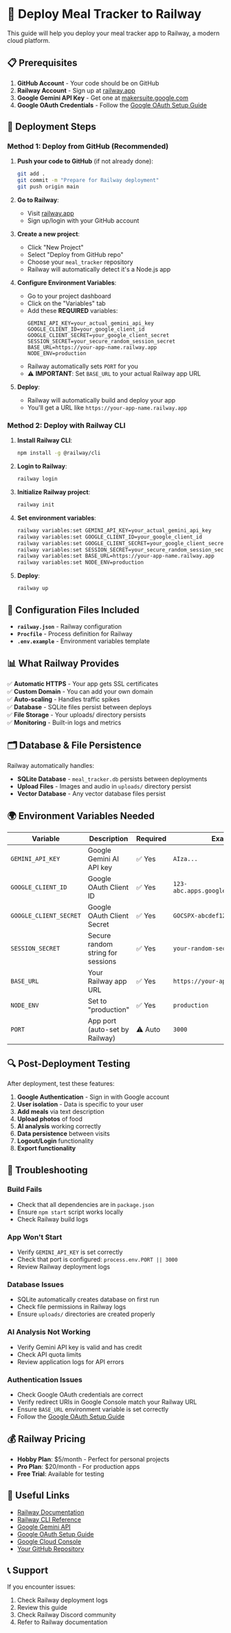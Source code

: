 # 🚂 Deploy Meal Tracker to Railway

This guide will help you deploy your meal tracker app to Railway, a modern cloud platform.

## 📋 Prerequisites

1. **GitHub Account** - Your code should be on GitHub
2. **Railway Account** - Sign up at [railway.app](https://railway.app)
3. **Google Gemini API Key** - Get one at [makersuite.google.com](https://makersuite.google.com/app/apikey)
4. **Google OAuth Credentials** - Follow the [Google OAuth Setup Guide](GOOGLE_OAUTH_SETUP.md)

## 🚀 Deployment Steps

### Method 1: Deploy from GitHub (Recommended)

1. **Push your code to GitHub** (if not already done):
   ```bash
   git add .
   git commit -m "Prepare for Railway deployment"
   git push origin main
   ```

2. **Go to Railway**:
   - Visit [railway.app](https://railway.app)
   - Sign up/login with your GitHub account

3. **Create a new project**:
   - Click "New Project"
   - Select "Deploy from GitHub repo"
   - Choose your `meal_tracker` repository
   - Railway will automatically detect it's a Node.js app

4. **Configure Environment Variables**:
   - Go to your project dashboard
   - Click on the "Variables" tab
   - Add these **REQUIRED** variables:
     ```
     GEMINI_API_KEY=your_actual_gemini_api_key
     GOOGLE_CLIENT_ID=your_google_client_id
     GOOGLE_CLIENT_SECRET=your_google_client_secret
     SESSION_SECRET=your_secure_random_session_secret
     BASE_URL=https://your-app-name.railway.app
     NODE_ENV=production
     ```
   - Railway automatically sets `PORT` for you
   - ⚠️ **IMPORTANT**: Set `BASE_URL` to your actual Railway app URL

5. **Deploy**:
   - Railway will automatically build and deploy your app
   - You'll get a URL like `https://your-app-name.railway.app`

### Method 2: Deploy with Railway CLI

1. **Install Railway CLI**:
   ```bash
   npm install -g @railway/cli
   ```

2. **Login to Railway**:
   ```bash
   railway login
   ```

3. **Initialize Railway project**:
   ```bash
   railway init
   ```

4. **Set environment variables**:
   ```bash
   railway variables:set GEMINI_API_KEY=your_actual_gemini_api_key
   railway variables:set GOOGLE_CLIENT_ID=your_google_client_id
   railway variables:set GOOGLE_CLIENT_SECRET=your_google_client_secret
   railway variables:set SESSION_SECRET=your_secure_random_session_secret
   railway variables:set BASE_URL=https://your-app-name.railway.app
   railway variables:set NODE_ENV=production
   ```

5. **Deploy**:
   ```bash
   railway up
   ```

## 🔧 Configuration Files Included

- **`railway.json`** - Railway configuration
- **`Procfile`** - Process definition for Railway
- **`.env.example`** - Environment variables template

## 📊 What Railway Provides

✅ **Automatic HTTPS** - Your app gets SSL certificates  
✅ **Custom Domain** - You can add your own domain  
✅ **Auto-scaling** - Handles traffic spikes  
✅ **Database** - SQLite files persist between deploys  
✅ **File Storage** - Your uploads/ directory persists  
✅ **Monitoring** - Built-in logs and metrics  

## 🗂️ Database & File Persistence

Railway automatically handles:
- **SQLite Database** - `meal_tracker.db` persists between deployments
- **Upload Files** - Images and audio in `uploads/` directory persist
- **Vector Database** - Any vector database files persist

## 🌍 Environment Variables Needed

| Variable | Description | Required | Example |
|----------|-------------|----------|---------|
| `GEMINI_API_KEY` | Google Gemini AI API key | ✅ Yes | `AIza...` |
| `GOOGLE_CLIENT_ID` | Google OAuth Client ID | ✅ Yes | `123-abc.apps.googleusercontent.com` |
| `GOOGLE_CLIENT_SECRET` | Google OAuth Client Secret | ✅ Yes | `GOCSPX-abcdef123` |
| `SESSION_SECRET` | Secure random string for sessions | ✅ Yes | `your-random-secret` |
| `BASE_URL` | Your Railway app URL | ✅ Yes | `https://your-app.railway.app` |
| `NODE_ENV` | Set to "production" | ✅ Yes | `production` |
| `PORT` | App port (auto-set by Railway) | ⚠️ Auto | `3000` |

## 🔍 Post-Deployment Testing

After deployment, test these features:
1. **Google Authentication** - Sign in with Google account
2. **User isolation** - Data is specific to your user
3. **Add meals** via text description
4. **Upload photos** of food
5. **AI analysis** working correctly
6. **Data persistence** between visits
7. **Logout/Login** functionality
8. **Export functionality**

## 🐛 Troubleshooting

### Build Fails
- Check that all dependencies are in `package.json`
- Ensure `npm start` script works locally
- Check Railway build logs

### App Won't Start
- Verify `GEMINI_API_KEY` is set correctly
- Check that port is configured: `process.env.PORT || 3000`
- Review Railway deployment logs

### Database Issues
- SQLite automatically creates database on first run
- Check file permissions in Railway logs
- Ensure `uploads/` directories are created properly

### AI Analysis Not Working
- Verify Gemini API key is valid and has credit
- Check API quota limits
- Review application logs for API errors

### Authentication Issues
- Check Google OAuth credentials are correct
- Verify redirect URIs in Google Console match your Railway URL
- Ensure `BASE_URL` environment variable is set correctly
- Follow the [Google OAuth Setup Guide](GOOGLE_OAUTH_SETUP.md)

## 💰 Railway Pricing

- **Hobby Plan**: $5/month - Perfect for personal projects
- **Pro Plan**: $20/month - For production apps
- **Free Trial**: Available for testing

## 🔗 Useful Links

- [Railway Documentation](https://docs.railway.app)
- [Railway CLI Reference](https://docs.railway.app/develop/cli)
- [Google Gemini API](https://makersuite.google.com)
- [Google OAuth Setup Guide](GOOGLE_OAUTH_SETUP.md)
- [Google Cloud Console](https://console.cloud.google.com)
- [Your GitHub Repository](https://github.com/watchmesink/meal_tracker)

## 📞 Support

If you encounter issues:
1. Check Railway deployment logs
2. Review this guide
3. Check Railway Discord community
4. Refer to Railway documentation 